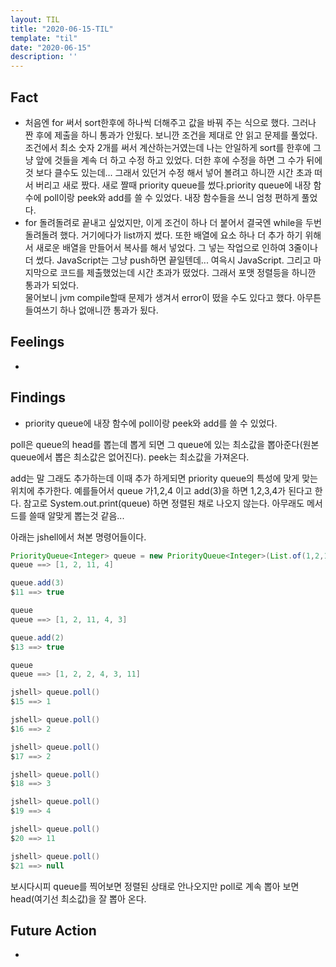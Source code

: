 ```yaml
---
layout: TIL
title: "2020-06-15-TIL"
template: "til"
date: "2020-06-15"
description: ''
---
```


## Fact

- 처음엔 for 써서 sort한후에 하나씩 더해주고 값을 바꿔 주는 식으로 했다. 그러나 짠 후에 제출을 하니 통과가 안됬다.  보니깐 조건을 제대로 안 읽고 문제를 풀었다. 조건에서 최소 숫자 2개를 써서 계산하는거였는데 나는 안일하게 sort를 한후에 그냥 앞에 것들을 계속 더 하고 수정 하고 있었다. 더한 후에 수정을 하면 그 수가 뒤에것 보다 클수도 있는데...
그래서 있던거 수정 해서 넣어 볼려고 하니깐 시간 초과 떠서 버리고 새로 짰다. 새로 짤때 priority queue를 썼다.priority queue에 내장 함수에 poll이랑 peek와 add를 쓸 수 있었다. 내장 함수들을 쓰니 엄청 편하게 풀었다. 
- for 돌려돌려로 끝내고 싶었지만, 이게 조건이 하나 더 붙어서 결국엔 while을 두번 돌려돌려 했다. 
거기에다가 list까지 썼다.
또한 배열에 요소 하나 더 추가 하기 위해서 새로운 배열을 만들어서 복사를 해서 넣었다.
그 넣는 작업으로 인하여 3줄이나 더 썼다. JavaScript는 그냥 push하면 끝일텐데... 여윽시 JavaScript.
그리고 마지막으로 코드를 제출했었는데 시간 초과가 떴었다. 그래서 포맷 정렬등을 하니깐 통과가 되었다.  
물어보니 jvm compile할때 문제가 생겨서 error이 떴을 수도 있다고 했다. 아무튼 들여쓰기 하나 없애니깐 통과가 됬다. 

## Feelings

- 
## Findings

-  priority queue에 내장 함수에 poll이랑 peek와 add를 쓸 수 있었다.

poll은 queue의 head를 뽑는데 뽑게 되면 그 queue에 있는 최소값을 뽑아준다(원본 queue에서 뽑은 최소값은 없어진다). peek는 최소값을 가져온다.

add는 말 그래도 추가하는데 이때 추가 하게되면 priority queue의 특성에 맞게 맞는 위치에 추가한다. 예를들어서 queue 가1,2,4 이고 add(3)을 하면 1,2,3,4가 된다고 한다.
참고로 System.out.print(queue) 하면 정렬된 채로 나오지 않는다. 아무래도 메서드를 쓸때 알맞게 뽑는것 같음...

아래는 jshell에서 쳐본 명령어들이다.
```java
PriorityQueue<Integer> queue = new PriorityQueue<Integer>(List.of(1,2,11,4))
queue ==> [1, 2, 11, 4]

queue.add(3)
$11 ==> true

queue
queue ==> [1, 2, 11, 4, 3]

queue.add(2)
$13 ==> true

queue
queue ==> [1, 2, 2, 4, 3, 11]

jshell> queue.poll()
$15 ==> 1

jshell> queue.poll()
$16 ==> 2

jshell> queue.poll()
$17 ==> 2

jshell> queue.poll()
$18 ==> 3

jshell> queue.poll()
$19 ==> 4

jshell> queue.poll()
$20 ==> 11

jshell> queue.poll()
$21 ==> null
```

보시다시피 queue를 찍어보면 정렬된 상태로 안나오지만 poll로 계속 뽑아 보면 head(여기선 최소값)을 잘 뽑아 온다.



## Future Action

- 